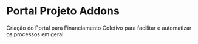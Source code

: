 Portal Projeto Addons
======

Criação do Portal para Financiamento Coletivo para facilitar e automatizar os processos em geral.
